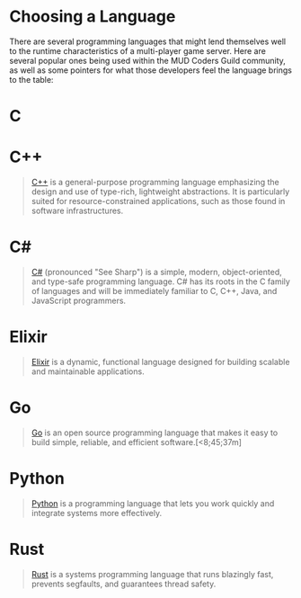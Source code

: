 # Choosing a Language

There are several programming languages that might lend themselves well to the
runtime characteristics of a multi-player game server. Here are several popular
ones being used within the MUD Coders Guild community, as well as some pointers
for what those developers feel the language brings to the table:

# C

# C++

> [C++][cpp] is a general-purpose programming language emphasizing the design
> and use of type-rich, lightweight abstractions. It is particularly suited for
> resource-constrained applications, such as those found in software
> infrastructures.

# C#

> [C#][csharp] (pronounced "See Sharp") is a simple, modern, object-oriented,
> and type-safe programming language. C# has its roots in the C family of
> languages and will be immediately familiar to C, C++, Java, and JavaScript
> programmers.

# Elixir

> [Elixir][elixir] is a dynamic, functional language designed for building
> scalable and maintainable applications.

# Go

> [Go][golang] is an open source programming language that makes it easy to
> build simple, reliable, and efficient software.[<8;45;37m]

# Python

> [Python][python] is a programming language that lets you work quickly and
> integrate systems more effectively.

# Rust

> [Rust][rust] is a systems programming language that runs blazingly fast,
> prevents segfaults, and guarantees thread safety.

[cpp]: https://isocpp.org/tour
[csharp]: https://docs.microsoft.com/en-us/dotnet/csharp/tour-of-csharp/index
[elixir]: https://elixir-lang.org/
[golang]: https://golang.org/
[python]: https://www.python.org/
[rust]: https://www.rust-lang.org/
